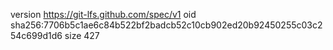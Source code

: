 version https://git-lfs.github.com/spec/v1
oid sha256:7706b5c1ae6c84b522bf2badcb52c10cb902ed20b92450255c03c254c699d1d6
size 427
